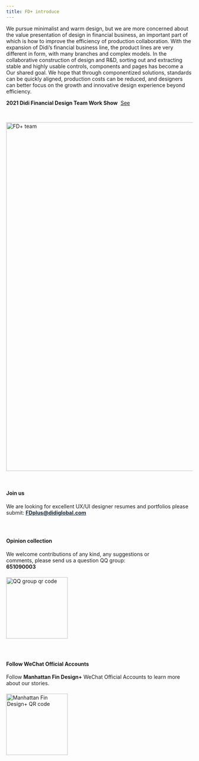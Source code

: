 ```yaml
---
title: FD+ introduce
---
```


<style>
.work-show {margin-right:8px;}
.fd-team {margin:44px 0 32px 0;}
.default-content-wrapper strong {color:#1D2A36;}
.qr-code {display:block;margin-top:20px;}
.opinion {margin-right:100px;}
.fdp-email a{color:#1D2A36;font-weight:bold;}
.fdp-email a:hover{color:#1D2A36;}
.fl {float:left;}
.mt26 {margin-top:26px;}
</style>

We pursue minimalist and warm design, but we are more concerned about the value presentation of design in financial business, an important part of which is how to improve the efficiency of production collaboration.
With the expansion of Didi’s financial business line, the product lines are very different in form, with many branches and complex models. In the collaborative construction of design and R&D, sorting out and extracting stable and highly usable controls, components and pages has become a Our shared goal. We hope that through componentized solutions, standards can be quickly aligned, production costs can be reduced, and designers can better focus on the growth and innovative design experience beyond efficiency.

<strong class="work-show">2021 Didi Financial Design Team Work Show</strong><a href="https://z.didi.cn/5mqnc" target="_blank">See</a>
<img class="fd-team" src="https://pt-starimg.didistatic.com/static/starimg/img/4PJN8s5DLq1643105615244.png" alt="FD+ team" width="943"/>

#### Join us
We are looking for excellent UX/UI designer resumes and portfolios please submit: <strong class="fdp-email">FDplus@didiglobal.com</strong>

<div class="opinion fl mt26">

#### Opinion collection
We welcome contributions of any kind, any suggestions or comments, please send us a question QQ group: **651090003**
<img class="qr-code" src="https://pt-starimg.didistatic.com/static/starimg/img/ofygINx3GX1643105614635.png" alt="QQ group qr code" width="166"/>
</div>

<div class="fl mt26" style="margin-bottom: 60px;">

#### Follow WeChat Official Accounts
Follow **Manhattan Fin Design+** WeChat Official Accounts to learn more about our stories.
<img class="qr-code" src="https://pt-starimg.didistatic.com/static/starimg/img/Fu6XSglAoE1643105615044.png" alt="Manhattan Fin Design+ QR code" width="166"/>
</div>
